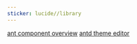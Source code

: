 ```yaml
---
sticker: lucide//library
---
```

[ant component overview](https://ant.design/components/overview)
[antd theme editor](https://ant.design/theme-editor#component-style)
